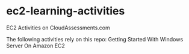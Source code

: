 # ec2-learning-activities
EC2 Activities on CloudAssessments.com

The following activities rely on this repo:
Getting Started With Windows Server On Amazon EC2
